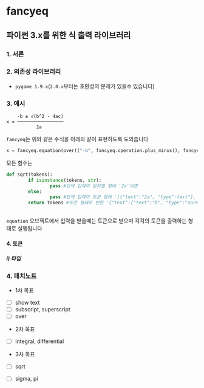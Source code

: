 # fancyeq
## 파이썬 3.x를 위한 식 출력 라이브러리

### 1. 서론


### 2. 의존성 라이브러리
- `pygame 1.9.x`(`2.0.x`부터는 호환성의 문제가 있을수 있습니다)

### 3. 예시
        -b ± √(b^2 - 4ac)
    x = ─────────────────
               2a
  
`fancyeq`는 위와 같은 수식을 아래와 같이 표현하도록 도와줍니다

```python
x = fancyeq.equation(over(("-b", fancyeq.operation.plus_minus(), fancyeq.operation.sqrt("b", fancyeq.script.superscript("2") , " - 4ac")), "2a")
```

모든 함수는 
```python
def sqrt(tokens):
        if isinstance(tokens, str):
                pass #만약 입력이 문자열 형태 '2a'이면
        else:
                pass #만약 입력이 토큰 형태 '[{"text":"2a", "type":text"}, {"text":"2", "type":subscript"}]'이면
        return tokens #토큰 형태로 반환 '{"text":{"text":"b", "type":"normal"}, {"text":"2", "type":"superscript"}, {"text":"-4ac", "type":"normal"}, "type":"sqrt", "length":length}' 
       
```
`equation` 오브젝트에서 입력을 받을때는 토큰으로 받으며 각각의 토큰을 출력하는 형태로 실행됩니다

#### 4. 토큰
##### i) 타입

    
### 4. 패치노트
- 1차 목표
- [ ] show text
- [ ] subscript, superscript
- [ ] over
- 2차 목표
- [ ] integral, differential
- 3차 목표
- [ ] sqrt
- [ ] sigma, pi



 
